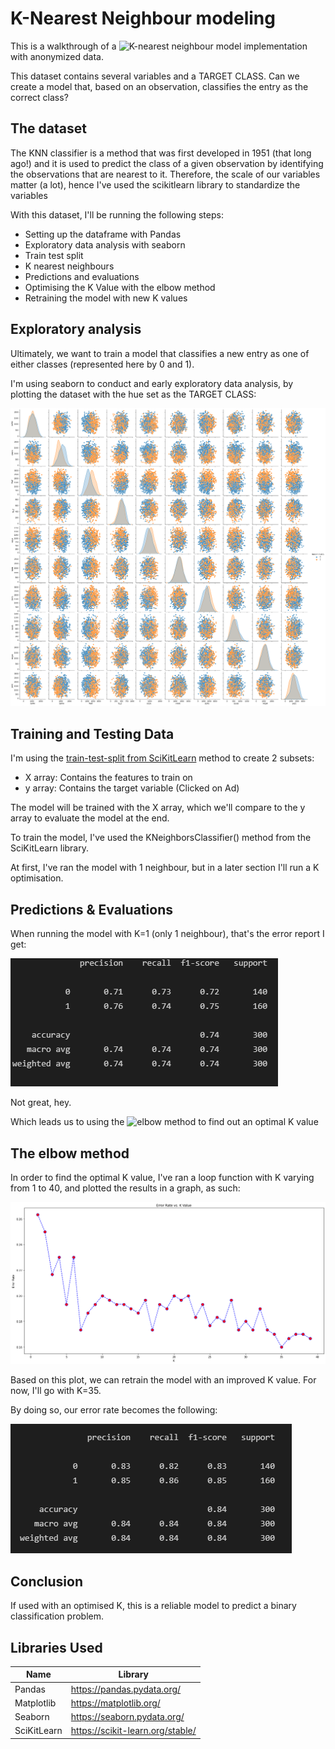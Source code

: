 #  K-Nearest Neighbour modeling
This is a walkthrough of a ![K-nearest neighbour](https://en.wikipedia.org/wiki/K-nearest_neighbors_algorithm) model implementation with anonymized data.

This dataset contains several variables and a TARGET CLASS. Can we create a model that, based on an observation, classifies the entry as the correct class? 

## The dataset

The KNN classifier is a method that was first developed in 1951 (that long ago!) and it is used to predict the class of a given observation by identifying the observations that are nearest to it. Therefore, the scale of our variables matter (a lot), hence I've used the scikitlearn library to standardize the variables  

With this dataset, I'll be running the following steps:
- Setting up the dataframe with Pandas
- Exploratory data analysis with seaborn
- Train test split
- K nearest neighbours
- Predictions and evaluations
- Optimising the K Value with the elbow method
- Retraining the model with new K values

## Exploratory analysis

Ultimately, we want to train a model that classifies a new entry as one of either classes (represented here by 0 and 1).

I'm using seaborn to conduct and early exploratory data analysis, by plotting the dataset with the hue set as the TARGET CLASS:

![exploratory](./exploratory.png)

## Training and Testing Data

I'm using the [train-test-split from SciKitLearn](https://scikit-learn.org/stable/modules/generated/sklearn.model_selection.train_test_split.html) method to create 2 subsets:
- X array: Contains the features to train on
- y array: Contains the target variable (Clicked on Ad)

The model will be trained with the X array, which we'll compare to the y array to evaluate the model at the end.

To train the model, I've used the KNeighborsClassifier() method from the SciKitLearn library.

At first, I've ran the model with 1 neighbour, but in a later section I'll run a K optimisation.

## Predictions & Evaluations

When running the model with K=1 (only 1 neighbour), that's the error report I get:

![error-report-1](./error-report-1.png)

Not great, hey.

Which leads us to using the ![elbow method](https://en.wikipedia.org/wiki/Elbow_method_(clustering)) to find out an optimal K value 

## The elbow method

In order to find the optimal K value, I've ran a loop function with K varying from 1 to 40, and plotted the results in a graph, as such:

![error-rate-vs-k-value](./error-rate-vs-k-value.png)

Based on this plot, we can retrain the model with an improved K value.
For now, I'll go with K=35.

By doing so, our error rate becomes the following:

![error-report-2](./error-report-2.png)


## Conclusion
If used with an optimised K, this is a reliable model to predict a binary classification problem.

## Libraries Used

| Name | Library |
| ------ | ------ |
| Pandas | https://pandas.pydata.org/ |
| Matplotlib | https://matplotlib.org/ |
| Seaborn | https://seaborn.pydata.org/ |
| SciKitLearn | https://scikit-learn.org/stable/ |
